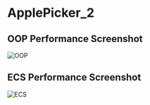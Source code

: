 # ApplePicker_2
## OOP Performance Screenshot
![OOP](/Users/jenniebutch/Desktop/OOP.png)
## ECS Performance Screenshot
![ECS](/Users/jenniebutch/Desktop/ECS.png)
